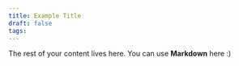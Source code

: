 ```yaml
---
title: Example Title
draft: false
tags:
---
```

 
The rest of your content lives here. You can use **Markdown** here :)

